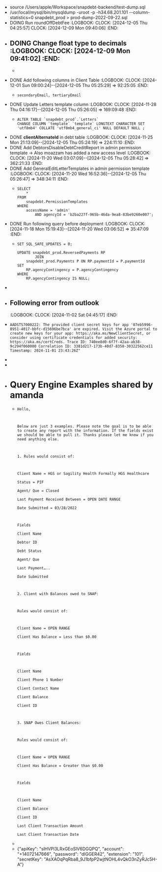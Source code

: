- source /Users/apple/Workspace/snapdebt-backend/test-dump.sql
- /usr/local/mysql/bin/mysqldump -uroot -p -h34.68.201.101 --column-statistics=0 snapdebt_prod > prod-dump-2022-09-22.sql
- DOING Run roundOffDebtFee
  :LOGBOOK:
  CLOCK: [2024-12-05 Thu 04:25:57]
  CLOCK: [2024-12-09 Mon 09:40:06]
  :END:
- DOING Change float type to decimals
  :LOGBOOK:
  CLOCK: [2024-12-09 Mon 09:41:02]
  :END:
	-
	- ```apl
	  ```
- DONE Add following columns in Client Table
  :LOGBOOK:
  CLOCK: [2024-12-01 Sun 09:00:24]--[2024-12-05 Thu 05:25:29] =>  92:25:05
  :END:
	- ```apl
	  secondaryEmail, tertiaryEmail  
	  ```
- DONE Update Letters template column
  :LOGBOOK:
  CLOCK: [2024-11-28 Thu 04:16:17]--[2024-12-05 Thu 05:26:05] =>  169:09:48
  :END:
	- ```apl
	  ALTER TABLE `snapdebt_prod`.`Letters` 
	  CHANGE COLUMN `template` `template` LONGTEXT CHARACTER SET 'utf8mb4' COLLATE 'utf8mb4_general_ci' NULL DEFAULT NULL ;
	  ```
- DONE **clientAlternateId** in debt table
  :LOGBOOK:
  CLOCK: [2024-11-25 Mon 21:13:09]--[2024-12-05 Thu 05:24:19] =>  224:11:10
  :END:
- DONE Add DebtorsDisableDebtCreditReport in admin permission template -> Also moazzam has added a new access level
  :LOGBOOK:
  CLOCK: [2024-11-20 Wed 03:07:09]--[2024-12-05 Thu 05:28:42] =>  362:21:33
  :END:
- DONE Add GeneralEditLetterTemplates in admin permission template
  :LOGBOOK:
  CLOCK: [2024-11-20 Wed 16:52:36]--[2024-12-05 Thu 05:26:47] =>  348:34:11
  :END:
	- ```apl
	  SELECT 
	      *
	  FROM
	      snapdebt.PermissionTemplates
	  WHERE
	      accessName = 'admin'
	          AND agencyId = 'b2ba227f-965b-46da-9ea8-83be9260e007';
	  ```
- DONE Run following query before deployment
  :LOGBOOK:
  CLOCK: [2024-11-18 Mon 15:19:43]--[2024-11-20 Wed 03:06:52] =>  35:47:09
  :END:
	- ```apl
	  SET SQL_SAFE_UPDATES = 0;
	  
	  UPDATE snapdebt_prod.ReversedPayments RP
	          JOIN
	      snapdebt_prod.Payments P ON RP.paymentId = P.paymentId 
	  SET 
	      RP.agencyContingency = P.agencyContingency
	  WHERE
	      RP.agencyContingency IS NULL;
	  ```
-
- ## Following error from outlook
  :LOGBOOK:
  CLOCK: [2024-11-02 Sat 04:45:17]
  :END:
- ```apl
  AADSTS7000222: The provided client secret keys for app '07eb5996-8951-4017-bbfc-d15696be7bca' are expired. Visit the Azure portal to create new keys for your app: https://aka.ms/NewClientSecret, or consider using certificate credentials for added security: https://aka.ms/certCreds. Trace ID: 740ee8d0-6f7f-42aa-ab38-9c294f060000 Correlation ID: 3381d217-173b-40d7-8358-30322562ce11 Timestamp: 2024-11-01 23:43:26Z"
  ```
-
-
- # Query Engine Examples shared by amanda
	- ```apl
	  Hello,
	  
	   
	  
	  Below are just 3 examples. Please note the goal is to be able to create any report with the information. If the fields exist we should be able to pull it. Thanks please let me know if you need anything else.
	  
	   
	  
	  1. Rules would consist of:
	  
	   
	  
	  Client Name = HGS or Sagility Health Formally HGS Healthcare
	  
	  Status = PIF
	  
	  Agent/ Que = Closed
	  
	  Last Payment Received Between = OPEN DATE RANGE
	  
	  Date Submitted = 03/28/2022
	  
	   
	  
	  Fields
	  
	  Client Name
	  
	  Debtor ID
	  
	  Debt Status
	  
	  Agent/ Que
	  
	  Last Payment…..
	  
	  Date Submitted
	  
	   
	  
	  2. Client with Balances owed to SNAP:
	  
	   
	  
	  Rules would consist of:
	  
	   
	  
	  Client Name = OPEN RANGE
	  
	  Client Has Balance = Less than $0.00
	  
	   
	  
	  Fields
	  
	   
	  
	  Client Name
	  
	  Client Phone 1 Number
	  
	  Client Contact Name
	  
	  Client Balance
	  
	  Client ID
	  
	   
	  
	  3. SNAP Owes Client Balances:
	  
	   
	  
	  Rules would consist of:
	  
	   
	  
	  Client Name = OPEN RANGE
	  
	  Client Has Balance = Greater than $0.00
	  
	   
	  
	  Fields
	  
	   
	  
	  Client Name
	  
	  Client Balance
	  
	  Client ID
	  
	  Last Client Transaction Amount
	  
	  Last Client Transaction Date
	  ```
	-
	- {"apiKey": "slHVPl3LRxGEoSlV6DGQPQ", "account": "+14072147666", "password": "dIGGER42", "extension": "101", "secretKey": "AsXAOqPqRba8_9J1bfpP2wjtNOHL4vQkO3nZyRJc5H-A"}